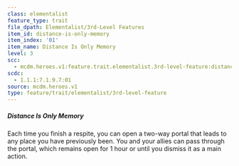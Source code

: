 ```yaml
---
class: elementalist
feature_type: trait
file_dpath: Elementalist/3rd-Level Features
item_id: distance-is-only-memory
item_index: '01'
item_name: Distance Is Only Memory
level: 3
scc:
  - mcdm.heroes.v1:feature.trait.elementalist.3rd-level-feature:distance-is-only-memory
scdc:
  - 1.1.1:7.1.9.7:01
source: mcdm.heroes.v1
type: feature/trait/elementalist/3rd-level-feature
---
```


##### Distance Is Only Memory

Each time you finish a respite, you can open a two-way portal that leads to any place you have previously been. You and your allies can pass through the portal, which remains open for 1 hour or until you dismiss it as a main action.
